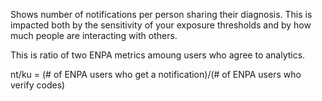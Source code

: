 Shows number of notifications per person sharing their diagnosis. This is impacted both by the sensitivity of your exposure thresholds and by how much people are interacting with others. 

This is ratio of two ENPA metrics amoung users who agree to analytics.
 
nt/ku = (# of ENPA users who get a notification)/(# of ENPA users who verify codes)
